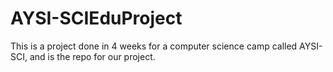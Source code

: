 # AYSI-SCIEduProject
This is a project done in 4 weeks for a computer science camp called AYSI-SCI, and is the repo for our project.
